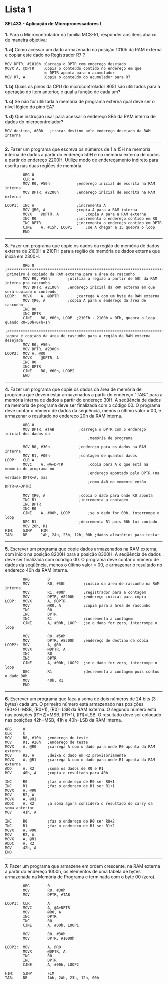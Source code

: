 # Lista 1

#### SEL433 - Aplicação de Microprocessadores I

**1.** Para o Microcontrolador da família MCS-51, responder aos itens abaixo de maneira
objetiva:

**1. a)** Como acessar um dado armazenado na posição 1010h da RAM externa e copiar este
dado no Registrador R7 ?

```assembly
MOV DPTR, #1010h ;Carrega o DPTR com endereço desejado
MOVX A, @DPTR    ;Copia o conteúdo contido no endereço em que 
                 ;o DPTR aponta para o acumulador
MOV R7, A        ;Copia o conteúdo do acumulador para R7
```

**1. b)** Quais os pinos da CPU do microcontrolador 8051 são utilizados para a operação do
item anterior, e qual a função de cada um?

**1. c)** Se não for utilizada a memória de programa externa qual deve ser o nível lógico do
pino EA?

**1. d)** Que instrução usar para acessar o endereço 8Bh da RAM interna de dados do
microcontrolador?

```assembly
MOV destino, #8Bh   ;trocar destino pelo endereço desejado da RAM interna
```

---

**2.** Fazer um programa que escreva os números de 1 a 15H na memória interna de dados a partir do endereço 50H e na memória externa de dados a partir do endereço 2200H. Utilize modo de endereçamento indireto para escrita nas duas regiões de memória.

```assembly
        ORG	0
        CLR	A
        MOV	R0, #50h            ;endereço inicial de escrita na RAM interna
        MOV	DPTR, #2200h        ;endereço inicial de escrita na RAM externa
	    
LOOP1:	INC	A                   ;incrementa A
        MOV	@R0, A              ;copia A para a RAM interna
        MOVX    @DPTR, A            ;copia A para a RAM externa
        INC	R0                  ;incrementa o endereço contido em R0
        INC	DPTR                ;incrementa o endereço contido em DPTR
        CJNE    A, #15h, LOOP1      ;se A chegar a 15 quebra o loop
        END
```

---

**3.** Fazer um programa que copie os dados da região de memória de dados externa de 2100H a 210FH para a região de memória de dados externa que inicia em 2300H.

```assembly
        ORG	0	
;*****************************************************************************************
;primeiro é copiado da RAM externa para a área de rascunho
        MOV	R0, #50h        ;utiliza a região a partir de 50h da RAM interna pra rascunho
        MOV	DPTR, #2100h    ;endereço inicial da RAM externa em que será copiado o conteúdo
LOOP:	MOVX    A, @DPTR        ;carrega A com um byte da RAM externa
        MOV	@R0, A          ;copia A para o endereço da área de rascunho
        INC	R0    
        INC	DPTR           
        CJNE    R0, #60h, LOOP  ;210Fh - 2100h = 0Fh, quebra o loop quando R0=50h+0Fh+1h

;*****************************************************************************************
;agora é copiado da área de rascunho para a região da RAM externa desejada
        MOV	R0, #50h
        MOV	DPTR, #2300h
LOOP2:	MOV	A, @R0
        MOVX    @DPTR, A
        INC	R0
        INC	DPTR
        CJNE    R0, #60h, LOOP2
        END
```

---

**4.** Fazer um programa que copie os dados da área de memória de programa que devem estar armazenados a partir do endereço "TAB:" para a memória interna de dados a partir do endereço 30H. A seqüência de dados na memória de programa deve ser finalizada com o código 00. O programa deve contar o número de dados da seqüência, menos o último valor = 00, e armazenar o resultado no endereço 20h da RAM interna.

```assembly
        ORG	0
        MOV	DPTR, #TAB           ;carrega o DPTR com o endereço inicial dos dados da
                                     ;memória de programa
                                     
        MOV	R0, #30h             ;endereço para os dados na RAM interna
        MOV	R1, #00h             ;contagem de quantos dados
LOOP:	CLR	A
        MOVC    A, @A+DPTR           ;copia para A o que está na memória de programa no 
                                     ;endereço apontado pelo DPTR (na verdade DPTR+A, mas
                                     ;como A=0 no momento então DPTR+A=DPTR)
                                     
        MOV	@R0, A               ;copia o dado para onde R0 aponta
        INC	R1                   ;incrementa a contagem
        INC	DPTR
        INC	R0
        CJNE    A, #00h, LOOP        ;se o dado for 00h, interrompe o loop
        DEC	R1                   ;decrementa R1 pois 00h foi contado
        MOV	20h, R1
FIM:	SJMP    FIM
TAB:	DB      1Ah, 2Ah, 23h, 12h, 00h ;dados aleatórios para testar
```
---

**5.** Escrever um programa que copie dados armazenados na RAM externa, com início na posição 8200H para a posição 8300H. A seqüência de dados deve ser finalizada com ocódigo 00. O programa deve contar o número de dados da seqüência, menos o último
valor = 00, e armazenar o resultado no endereço 40h da RAM interna.

```assembly
        ORG        0
        MOV        R0, #50h        ;início da área de rascunho na RAM interna
        MOV        R1, #00h        ;registrador para a contagem
        MOV        DPTR, #8200h    ;endereço inicial para cópia
LOOP:   MOVX       A, @DPTR
        MOV        @R0, A          ;copia para a área de rascunho
        INC        R0
        INC        DPTR
        INC        R1              ;incrementa a contagem
        CJNE       A, #00h, LOOP   ;se o dado for zero, interrompe o loop
        
        MOV        R0, #50h
        MOV        DPTR, #8300h    ;endereço de destino da cópia
LOOP2:  MOV        A, @R0
        MOVX       @DPTR, A
        INC        R0
        INC        DPTR
        CJNE       A, #00h, LOOP2  ;se o dado for zero, interrompe o loop
        DEC        R1              ;decrementa a contagem pois contou o dado 00h
        MOV        40h, R1
        END
```
---
**6.** Escrever um programa que faça a soma de dois números de 24 bits (3 bytes) cada um. O primeiro número está armazenado nas posições (R0+2)=MSB, (R0+1), (R0)=LSB da RAM externa. O segundo número está nas posições (R1+2)=MSB, (R1+1), (R1)=LSB. O resultado deve ser colocado nas posições 42h=MSB, 41h e 40h=LSB da RAM interna.

```assembly
ORG     0
CLR     C
MOV     R0, #10h   ;endereço de teste
MOV     R1, #20h   ;endereço de teste
MOVX    A, @R0     ;carrega A com o dado para onde R0 aponta da RAM externa
MOV     R2, A      ;deixa o dado em R2 provisoriamente
MOVX    A, @R1     ;carrega A com o dado para onde R1 aponta da RAM externa
ADD     A, R2      ;soma os dados de R0 e R1
MOV     40h, A     ;copia o resultado para 40h

INC     R0         ;faz o endereço de R0 ser R0+1
INC     R1         ;faz o endereço de R1 ser R1+1
MOVX    A, @R0
MOV     R2, A
MOVX    A, @R1
ADDC    A, R2      ;a soma agora considera o resultado do carry da soma anterior
MOV     41h, A

INC     R0         ;faz o endereço de R0 ser R0+2
INC     R1         ;faz o endereço de R1 ser R1+2
MOVX    A, @R0  
MOV     R2, A
MOVX    A, @R1
ADDC    A, R2
MOV     42h, A
END
```
---
**7.** Fazer um programa que armazene em ordem crescente, na RAM externa a partir do
endereço 1000h, os elementos de uma tabela de bytes armazenada na Memória de
Programa e terminada com o byte 00 (zero).

```assembly
        ORG        0
        MOV        R0, #30h
        MOV        DPTR, #TAB
        
LOOP1:  CLR        A
        MOVC       A, @A+DPTR
        MOV        @R0, A
        INC        DPTR
        INC        R0
        CJNE       A, #00h, LOOP1
        
        MOV        R0, #30h
        MOV        DPTR, #1000h
        
LOOP2:  MOV        A, @R0
        MOVX       @DPTR, A
        INC        R0
        INC        DPTR
        CJNE       A, #00h, LOOP2
        
FIM:    SJMP       FIM
TAB:    DB         1Ah, 2Ah, 23h, 12h, 00h
```

